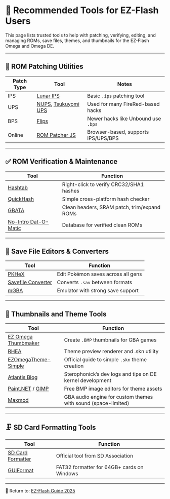 # 🧰 Recommended Tools for EZ-Flash Users

This page lists trusted tools to help with patching, verifying, editing, and managing ROMs, save files, themes, and thumbnails for the EZ-Flash Omega and Omega DE.

---

## 🔧 ROM Patching Utilities

| Patch Type | Tool | Notes |
|------------|------|-------|
| IPS        | [Lunar IPS](https://www.romhacking.net/utilities/240/) | Basic `.ips` patching tool |
| UPS        | [NUPS](https://www.romhacking.net/utilities/606/), [Tsukuyomi UPS](https://www.romhacking.net/utilities/519/) | Used for many FireRed-based hacks |
| BPS        | [Flips](https://www.romhacking.net/utilities/1040/) | Newer hacks like Unbound use `.bps` |
| Online     | [ROM Patcher JS](https://www.marcrobledo.com/RomPatcher.js/) | Browser-based, supports IPS/UPS/BPS |

---

## ✅ ROM Verification & Maintenance

| Tool | Function |
|------|----------|
| [Hashtab](https://implbits.com/products/hashtab/) | Right-click to verify CRC32/SHA1 hashes |
| [QuickHash](https://sourceforge.net/projects/quickhash/) | Simple cross-platform hash checker |
| [GBATA](https://www.romhacking.net/utilities/601/) | Clean headers, SRAM patch, trim/expand ROMs |
| [No-Intro Dat-O-Matic](https://datomatic.no-intro.org/) | Database for verified clean ROMs |

---

## 💾 Save File Editors & Converters

| Tool | Function |
|------|----------|
| [PKHeX](https://projectpokemon.org/home/files/file/1-pkhex/) | Edit Pokémon saves across all gens |
| [Savefile Converter](https://savefileconverter.com/#/mister) | Converts `.sav` between formats |
| [mGBA](https://mgba.io/) | Emulator with strong save support |

---

## 🎨 Thumbnails and Theme Tools

| Tool | Function |
|------|----------|
| [EZ Omega Thumbmaker](https://gbatemp.net/attachments/ezo-thumbmaker_wip-zip.134931/) | Create `.BMP` thumbnails for GBA games |
| [RHEA](https://www.romhacking.net/utilities/542/) | Theme preview renderer and .skn utility |
| [EZOmegaTheme-Simple](https://atapi.space/site/projects/atlantis/howtoskinsimple/) | Official guide to simple `.skn` theme creation |
| [Atlantis Blog](https://atapi.space/site/blog/) | Sterophonick’s dev logs and tips on DE kernel development |
| [Paint.NET](https://www.getpaint.net/) / [GIMP](https://www.gimp.org/) | Free BMP image editors for theme assets |
| [Maxmod](https://maxmod.org/) | GBA audio engine for custom themes with sound (space-limited)

---

## 🗜️ SD Card Formatting Tools

| Tool | Function |
|------|----------|
| [SD Card Formatter](https://www.sdcard.org/downloads/formatter/) | Official tool from SD Association |
| [GUIFormat](https://guiformat.com/) | FAT32 formatter for 64GB+ cards on Windows |

---

📁 Return to: [EZ-Flash Guide 2025](https://github.com/ChimeraGaming/GBA-EZ-Flash-2025-Guide)
